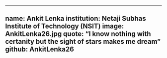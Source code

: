 ---
name: Ankit Lenka
institution: Netaji Subhas Institute of Technology (NSIT)
image: AnkitLenka26.jpg
quote: “I know nothing with certanity but the sight of stars makes me dream”
github: AnkitLenka26
------
